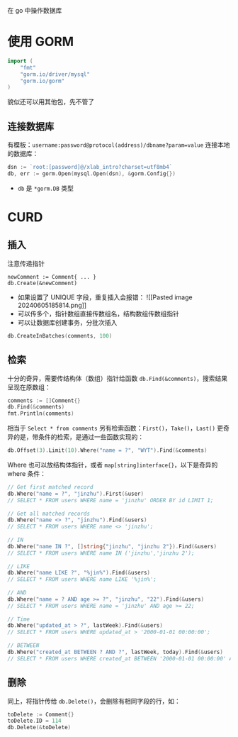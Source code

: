 在 go 中操作数据库
# 使用 GORM
```go
import (
    "fmt"
    "gorm.io/driver/mysql"
    "gorm.io/gorm"
)
```
貌似还可以用其他包，先不管了
## 连接数据库
有模板：`username:password@protocol(address)/dbname?param=value`
连接本地的数据库：
```go
dsn := `root:[password]@/xlab_intro?charset=utf8mb4`
db, err := gorm.Open(mysql.Open(dsn), &gorm.Config{})
```
-  `db` 是 `*gorm.DB` 类型
# CURD
## 插入
注意传递指针
```
newComment := Comment{ ... }
db.Create(&newComment)
```
- 如果设置了 UNIQUE 字段，重复插入会报错：
![[Pasted image 20240605185814.png]]
- 可以传多个，指针数组直接传数组名，结构数组传数组指针
- 可以让数据库创建事务，分批次插入
```go
db.CreateInBatches(comments, 100)
```
## 检索
十分的奇异，需要传结构体（数组）指针给函数 `db.Find(&comments)`，搜索结果呈现在原数组：
```go
comments := []Comment{}
db.Find(&comments)
fmt.Println(comments)
```
相当于 `Select * from comments`
另有检索函数：`First()`，`Take()`，`Last()`
更奇异的是，带条件的检索，是通过一些函数实现的：
```go
db.Offset(3).Limit(10).Where("name = ?", "WYT").Find(&comments)
```
Where 也可以放结构体指针，或者 `map[string]interface{}`，以下是奇异的 where 条件：
```go
// Get first matched record  
db.Where("name = ?", "jinzhu").First(&user)  
// SELECT * FROM users WHERE name = 'jinzhu' ORDER BY id LIMIT 1;  
  
// Get all matched records  
db.Where("name <> ?", "jinzhu").Find(&users)  
// SELECT * FROM users WHERE name <> 'jinzhu';  
  
// IN  
db.Where("name IN ?", []string{"jinzhu", "jinzhu 2"}).Find(&users)  
// SELECT * FROM users WHERE name IN ('jinzhu','jinzhu 2');  
  
// LIKE  
db.Where("name LIKE ?", "%jin%").Find(&users)  
// SELECT * FROM users WHERE name LIKE '%jin%';  
  
// AND  
db.Where("name = ? AND age >= ?", "jinzhu", "22").Find(&users)  
// SELECT * FROM users WHERE name = 'jinzhu' AND age >= 22;  
  
// Time  
db.Where("updated_at > ?", lastWeek).Find(&users)  
// SELECT * FROM users WHERE updated_at > '2000-01-01 00:00:00';  
  
// BETWEEN  
db.Where("created_at BETWEEN ? AND ?", lastWeek, today).Find(&users)  
// SELECT * FROM users WHERE created_at BETWEEN '2000-01-01 00:00:00' AND '2000-01-08 00:00:00';
```
## 删除
同上，将指针传给 `db.Delete()`，会删除有相同字段的行，如：
```go
toDelete := Comment{}
toDelete.ID = 114
db.Delete(&toDelete)
```